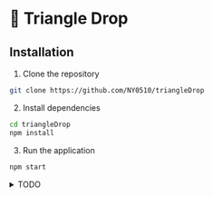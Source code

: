 # 📡 Triangle Drop

## Installation

1. Clone the repository

```bash
git clone https://github.com/NY0510/triangleDrop
```

2. Install dependencies

```bash
cd triangleDrop
npm install
```

3. Run the application

```bash
npm start
```

<details>
<summary>TODO</summary>

### Obtuse-triangle

- [ ] Send / receive progress bar hide / show
- [ ] In Room change Code
- [ ] Send Button merge

### NY64

- [ ]
- [ ] Message CSS
- [ ] Drag and Drop
